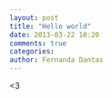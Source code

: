 ```yaml
---
layout: post
title: "Hello world"
date: 2013-03-22 10:20
comments: true
categories:
author: Fernanda Dantas
---
```


<3
